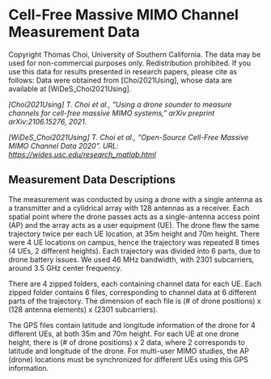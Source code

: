 # Cell-Free Massive MIMO Channel Measurement Data

Copyright Thomas Choi, University of Southern California. The data may be used for non-commercial purposes only. Redistribution prohibited. If you use this data for results presented in research papers, please cite as follows: Data were obtained from [Choi2021Using], whose data are available at [WiDeS_Choi2021Using].

*[Choi2021Using] T. Choi et al., "Using a drone sounder to measure channels for cell-free massive MIMO systems," arXiv preprint arXiv:2106.15276, 2021.*

*[WiDeS_Choi2021Using] T. Choi et al., “Open-Source Cell-Free Massive MIMO Channel Data 2020”. URL: https://wides.usc.edu/research_matlab.html*

## Measurement Data Descriptions 
The measurement was conducted by using a drone with a single antenna as a transmitter and a cylidrical array with 128 antennas as a receiver.
Each spatial point where the drone passes acts as a single-antenna access point (AP) and the array acts as a user equipment (UE).
The drone flew the same trajectory twice per each UE location, at 35m height and 70m height.
There were 4 UE locations on campus, hence the trajectory was repeated 8 times (4 UEs, 2 different heights).
Each trajectory was divided into 6 parts, due to drone battery issues.
We used 46 MHz bandwidth, with 2301 subcarriers, around 3.5 GHz center frequency.

There are 4 zipped folders, each containing channel data for each UE.
Each zipped folder contains 6 files, corresponding to channel data at 6 different parts of the trajectory.
The dimension of each file is (# of drone positions) x (128 antenna elements) x (2301 subcarriers). 

The GPS files contain latitude and longitude information of the drone for 4 different UEs, at both 35m and 70m height.
For each UE at one drone height, there is (# of drone positions) x 2 data, where 2 corresponds to latitude and longitude of the drone.
For multi-user MIMO studies, the AP (drone) locations must be synchronized for different UEs using this GPS information.
